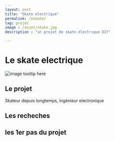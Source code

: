 ```yaml
---
layout: post
title: "Skate electrique"
permalink: /eskate/
tag: projet
image : /asset/skate.jpg
description : "un projet de skate électrique DIY"

---
```


# Le skate electrique

![image tooltip here]({{page.image}})

## Le projet

Skateur depuis longtemps, ingénieur electronique 

## Les recheches

## les 1er pas du projet

## 
